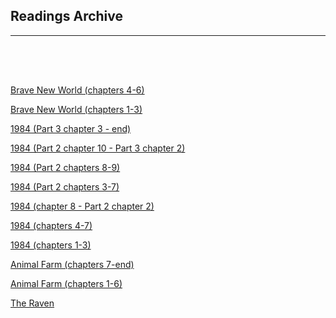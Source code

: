 <h2>Readings Archive</h2>
<div class="container"><hr /></div>
<hr style="height:50px; visibility:hidden;" />
<p><a href="/stwl/archive/brave_new_world_chapters4-6_2-17-20.m4a">Brave New World (chapters 4-6)</a></p>
<p><a href="/stwl/archive/brave_new_world_chapters1-3_2-13-20.m4a">Brave New World (chapters 1-3)</a></p>
<p><a href="/stwl/archive/1984_chapter3-finish_2-10-20.m4a">1984 (Part 3 chapter 3 - end)</a></p>
<p><a href="/stwl/archive/1984_chapter10-pt3chapter2_2-6-20.m4a">1984 (Part 2 chapter 10 - Part 3 chapter 2)</a></p>
<p><a href="/stwl/archive/1984_chapter8-9_1-30-20.m4a">1984 (Part 2 chapters 8-9)</a></p>
<p><a href="/stwl/archive/1984_chapter3-7_1-27-20.m4a">1984 (Part 2 chapters 3-7)</a></p>
<p><a href="/stwl/archive/1984_chapter8-pt2chapter2_1-23-20.m4a">1984 (chapter 8 - Part 2 chapter 2)</a></p>
<p><a href="/stwl/archive/1984_chapter4-7_1-20-20.m4a">1984 (chapters 4-7)</a></p>
<p><a href="/stwl/archive/1984_chapter1-3_1-16-20.m4a">1984 (chapters 1-3)</a></p>
<p><a href="/stwl/archive/animal_farm_chapter7-finish_1-13-20.m4a">Animal Farm (chapters 7-end)</a></p>
<p><a href="/stwl/archive/animal_farm_chapter1-6_1-10-20.m4a">Animal Farm (chapters 1-6)</a></p>
<p><a href="/stwl/archive/the_raven_1-6-20.m4a">The Raven</a></p>